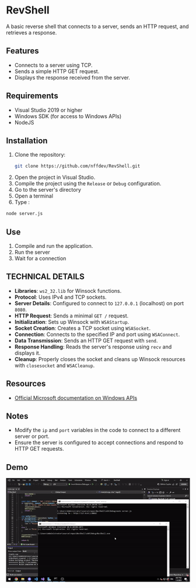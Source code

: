 # RevShell
A basic reverse shell that connects to a server, sends an HTTP request, and retrieves a response.

## Features
- Connects to a server using TCP.
- Sends a simple HTTP GET request.
- Displays the response received from the server.

## Requirements
- Visual Studio 2019 or higher
- Windows SDK (for access to Windows APIs)
- NodeJS

## Installation
1. Clone the repository:
   ```bash
   git clone https://github.com/nffdev/RevShell.git
   ```
2. Open the project in Visual Studio.
3. Compile the project using the `Release` or `Debug` configuration.
4. Go to the server's directory
5. Open a terminal
6. Type :
  ```bash
  node server.js
  ```

## Use 

1. Compile and run the application.
2. Run the server
3. Wait for a connection

## TECHNICAL DETAILS

- **Libraries**: `ws2_32.lib` for Winsock functions.
- **Protocol**: Uses IPv4 and TCP sockets.
- **Server Details**: Configured to connect to `127.0.0.1` (localhost) on port `8080`.
- **HTTP Request**: Sends a minimal `GET /` request.
- **Initialization**: Sets up Winsock with `WSAStartup`.
- **Socket Creation**: Creates a TCP socket using `WSASocket`.
- **Connection**: Connects to the specified IP and port using `WSAConnect`.
- **Data Transmission**: Sends an HTTP GET request with `send`.
- **Response Handling**: Reads the server's response using `recv` and displays it.
- **Cleanup**: Properly closes the socket and cleans up Winsock resources with `closesocket` and `WSACleanup`.

## Resources

- [Official Microsoft documentation on Windows APIs](https://docs.microsoft.com/en-us/windows/win32/)

## Notes

- Modify the `ip` and `port` variables in the code to connect to a different server or port.
- Ensure the server is configured to accept connections and respond to HTTP GET requests.

## Demo

![Demo](https://raw.githubusercontent.com/nffdev/RevShell/main/demo.gif)
